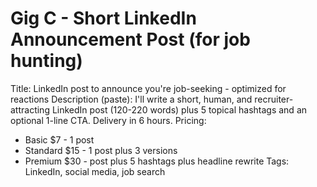 # Gig C - Short LinkedIn Announcement Post (for job hunting)
Title: LinkedIn post to announce you're job-seeking - optimized for reactions
Description (paste):
I'll write a short, human, and recruiter-attracting LinkedIn post (120-220 words) plus 5 topical hashtags and an optional 1-line CTA. Delivery in 6 hours.
Pricing:
- Basic $7 - 1 post
- Standard $15 - 1 post plus 3 versions
- Premium $30 - post plus 5 hashtags plus headline rewrite
Tags: LinkedIn, social media, job search
